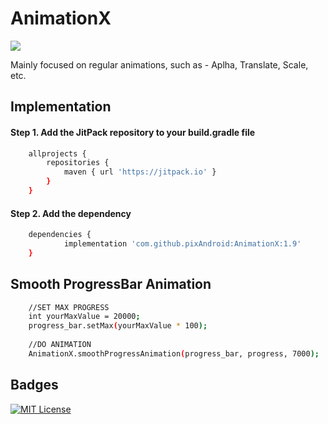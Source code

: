 
# AnimationX 
[![](https://jitpack.io/v/pixAndroid/AnimationX.svg)](https://jitpack.io/#pixAndroid/AnimationX)


Mainly focused on regular animations, such as - Aplha, Translate, Scale, etc.


## Implementation

#### Step 1. Add the JitPack repository to your build.gradle file

```bash
    allprojects {
        repositories {
            maven { url 'https://jitpack.io' }
        }
    }
```
#### Step 2. Add the dependency

```bash
	dependencies {
	        implementation 'com.github.pixAndroid:AnimationX:1.9'
	}
```

## Smooth ProgressBar Animation
```bash
    //SET MAX PROGRESS 
	int yourMaxValue = 20000;
    progress_bar.setMax(yourMaxValue * 100);
    
    //DO ANIMATION
    AnimationX.smoothProgressAnimation(progress_bar, progress, 7000);
```

## Badges

[![MIT License](https://img.shields.io/badge/License-MIT-green.svg)](https://choosealicense.com/licenses/mit/)


